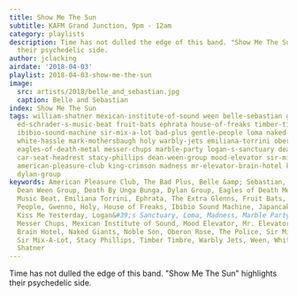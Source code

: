 ```yaml
---
title: Show Me The Sun
subtitle: KAFM Grand Junction, 9pm - 12am
category: playlists
description: Time has not dulled the edge of this band. "Show Me The Sun" highlights
  their psychedelic side.
author: jclacking
airdate: '2018-04-03'
playlist: 2018-04-03-show-me-the-sun
image:
  src: artists/2018/belle_and_sebastian.jpg
  caption: Belle and Sebastian
index: Show Me The Sun
tags: william-shatner mexican-institute-of-sound ween belle-sebastian gwenno noble-son
  ed-schrader-s-music-beat fruit-bats ephrata house-of-freaks timber-timbre police
  ibibio-sound-machine sir-mix-a-lot bad-plus gentle-people loma naked-giants extra-glenns
  white-hassle mark-mothersbaugh holy warbly-jets emiliana-torrini oberon-rose japancakes
  eagles-of-death-metal messer-chups marble-party logan-s-sanctuary death-by-unga-bunga
  car-seat-headrest stacy-phillips dean-ween-group mood-elevator sir-millard-mulch
  american-pleasure-club king-crimson madness mr-elevator-brain-hotel kiss-me-yesterday
  dylan-group
keywords: American Pleasure Club, The Bad Plus, Belle &amp; Sebastian, Car Seat Headrest,
  Dean Ween Group, Death By Unga Bunga, Dylan Group, Eagles of Death Metal, Ed Schrader&#39;s
  Music Beat, Emiliana Torrini, Ephrata, The Extra Glenns, Fruit Bats, The Gentle
  People, Gwenno, Holy, House of Freaks, Ibibio Sound Machine, Japancakes, King Crimson,
  Kiss Me Yesterday, Logan&#39;s Sanctuary, Loma, Madness, Marble Party, Mark Mothersbaugh,
  Messer Chups, Mexican Institute of Sound, Mood Elevator, Mr. Elevator &amp; The
  Brain Hotel, Naked Giants, Noble Son, Oberon Rose, The Police, Sir Millard Mulch,
  Sir Mix-A-Lot, Stacy Phillips, Timber Timbre, Warbly Jets, Ween, White Hassle, William
  Shatner
---
```

Time has not dulled the edge of this band. "Show Me The Sun" highlights their psychedelic side.
